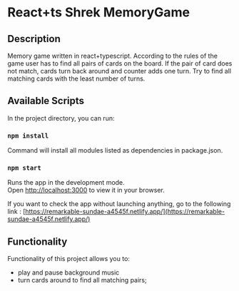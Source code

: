 # React+ts Shrek MemoryGame

## Description

Memory game written in react+typescript. According to the rules of the game user has to find all pairs of cards on the board.
If the pair of card does not match, cards turn back around and counter adds one turn. Try to find all matching cards with
the least number of turns.

## Available Scripts

In the project directory, you can run:

### `npm install`

Command will install all modules listed as dependencies in package.json.

### `npm start`

Runs the app in the development mode.\
Open [http://localhost:3000](http://localhost:3000) to view it in your browser.

If you want to check the app without launching anything, go to the following link :
[https://remarkable-sundae-a4545f.netlify.app/](https://remarkable-sundae-a4545f.netlify.app/)

## Functionality

Functionality of this project allows you to:

- play and pause background music
- turn cards around to find all matching pairs;

